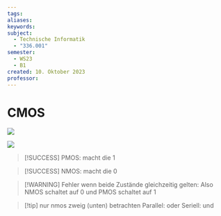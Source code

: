 ```yaml
---
tags: 
aliases: 
keywords: 
subject:
  - Technische Informatik
  - "336.001"
semester:
  - WS23
  - B1
created: 10. Oktober 2023
professor:
---
```

 

# CMOS

![](assets/Pasted%20image%2020231107131152.png)

![](assets/Pasted%20image%2020231107131209.png)

> [!SUCCESS] PMOS: macht die 1

> [!SUCCESS] NMOS: macht die 0

> [!WARNING] Fehler wenn beide Zustände gleichzeitig gelten:
> Also NMOS schaltet auf 0 und PMOS schaltet auf 1

> [!tip] nur nmos zweig (unten) betrachten
> Parallel: oder
> Seriell: und